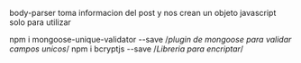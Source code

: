 body-parser toma informacion del post y nos crean un objeto javascript solo para utilizar

 npm i mongoose-unique-validator --save /*plugin de mongoose para validar campos unicos*/
npm i bcryptjs --save /*Libreria para encriptar*/
